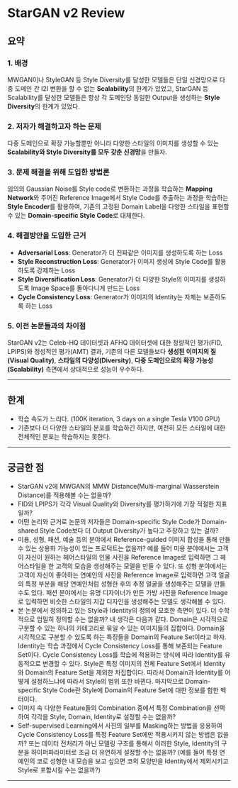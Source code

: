 # StarGAN v2 Review

## 요약
### 1. 배경
MWGAN이나 StyleGAN 등 Style Diversity를 달성한 모델들은 단일 신경망으로 다중 도메인 간 I2I 변환을 할 수 없는 **Scalability**의 한계가 있었고, StarGAN 등 Scalability를 달성한 모델들은 항상 각 도메인당 동일한 Output을 생성하는 **Style Diversity**의 한계가 있었다. 

### 2. 저자가 해결하고자 하는 문제
다중 도메인으로 확장 가능할뿐만 아니라 다양한 스타일의 이미지를 생성할 수 있는 **Scalability와 Style Diversity를 모두 갖춘 신경망**을 만들자.

### 3. 문제 해결을 위해 도입한 방법론
임의의 Gaussian Noise를 Style code로 변환하는 과정을 학습하는 **Mapping Network**와 주어진 Reference Image에서 Style Code를 추출하는 과정을 학습하는 **Style Encoder**를 활용하여, 기존의 고정된 Domain Label을 다양한 스타일을 표현할 수 있는 **Domain-specific Style Code**로 대체한다.

### 4. 해결방안을 도입한 근거
- **Adversarial Loss**: Generator가 더 진짜같은 이미지를 생성하도록 하는 Loss 
- **Style Reconstruction Loss**: Generator가 이미지 생성에 Style Code를 활용하도록 강제하는 Loss
- **Style Diversification Loss**: Generator가 더 다양한 Style의 이미지를 생성하도록 Image Space를 돌아다니게 만드는 Loss
- **Cycle Consistency Loss**: Generator가 이미지의 Identity는 자체는 보존하도록 하는 Loss

### 5. 이전 논문들과의 차이점
StarGAN v2는 Celeb-HQ 데이터셋과 AFHQ 데이터셋에 대한 정량적인 평가(FID, LPIPS)와 정성적인 평가(AMT) 결과, 기존의 다른 모델들보다 **생성된 이미지의 질(Visual Quality)**, **스타일의 다양성(Diversity)**, **다중 도메인으로의 확장 가능성(Scalability)** 측면에서 상대적으로 성능이 우수하다.

---

## 한계
* 학습 속도가 느리다. (100K iteration, 3 days on a single Tesla V100 GPU)
* 기존보다 더 다양한 스타일의 분포를 학습하긴 하지만, 여전히 모든 스타일에 대한 전체적인 분포는 학습하지는 못한다.
---

## 궁금한 점
* StarGAN v2에 MWGAN의 MMW Distance(Multi-marginal Wasserstein Distance)를 적용해볼 수는 없을까?
* FID와 LPIPS가 각각 Visual Quality와 Diversity를 평가하기에 가장 적절한 지표일까?
* 어떤 논리와 근거로 논문의 저자들은 Domain-specific Style Code가 Domain-shared Style Code보다 더 Output Diversity가 높다고 주장하고 있는 걸까?
* 미용, 성형, 패션, 예술 등의 분야에서 Reference-guided 이미지 합성을 통해 만들 수 있는 상용화 가능성이 있는 프로덕트는 없을까? 예를 들어 미용 분야에서는 고객이 자신이 원하는 헤어스타일의 인물 사진을 Reference Image로 입력하면 그 헤어스타일을 한 고객의 모습을 생성해주는 모델을 만들 수 있다. 또 성형 분야에서는 고객이 자신이 좋아하는 연예인의 사진을 Reference Image로 입력하면 고객 얼굴의 특정 부분을 해당 연예인처럼 성형한 후의 추정 얼굴을 생성해주는 모델을 만들 수도 있다. 패션 분야에서는 유명 디자이너가 만든 가방 사진을 Reference Image로 입력하면 비슷한 스타일의 지갑 디자인을 생성해주는 모델도 생각해볼 수 있다.
* 본 논문에서 정의하고 있는 Style과 Identity의 정의에 모호한 측면이 있다. 더 수학적으로 엄밀히 정의할 수는 없을까? 내 생각은 다음과 같다. Domain은 시각적으로 구분할 수 있는 하나의 카테고리로 묶일 수 있는 이미지들의 집합이다. Domain을 시각적으로 구분할 수 있도록 하는 특징들을 Domain의 Feature Set이라고 하자. Identity는 학습 과정에서 Cycle Consistency Loss를 통해 보존되는 Feature Set이다. Cycle Consistency Loss를 학습에 적용하는 방식에 따라 Identity를 유동적으로 변경할 수 있다. Style은 특정 이미지의 전체 Feature Set에서 Identity와 Domain의 Feature Set을 제외한 차집합이다. 따라서 Domain과 Identity를 어떻게 설정하느냐에 따라서 Style의 범위 또한 바뀐다. 마지막으로 Domain-specific Style Code란 Style에 Domain의 Feature Set에 대한 정보를 합한 벡터이다. 
* 이미지 속 다양한 Feature들의 Combination 중에서 특정 Combination을 선택하여 각각을 Style, Domain, Identity로 설정할 수는 없을까?
* Self-supervised Learning에서 사진의 일부를 Masking하는 방법을 응용하여 Cycle Consistency Loss를 특정 Feature Set에만 적용시키지 않는 방법은 없을까? 또는 데이터 전처리가 아닌 모델링 구조를 통해서 이러한 Style, Identity의 구분을 하이퍼파라미터로 조금 더 유연하게 설정할 수는 없을까? (예를 들어 특정 연예인의 코로 성형한 내 모습을 보고 싶으면 코의 모양만을 Identity에서 제외시키고 Style로 포함시킬 수는 없을까?)
---
